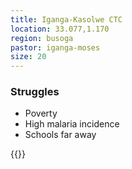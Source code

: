 ```yaml
---
title: Iganga-Kasolwe CTC
location: 33.077,1.170
region: busoga
pastor: iganga-moses
size: 20
---
```


### Struggles

 - Poverty
 - High malaria incidence
 - Schools far away

{{<map tiles-url="/map/uganda.pmtiles" marker-points="33.077,1.170">}}
